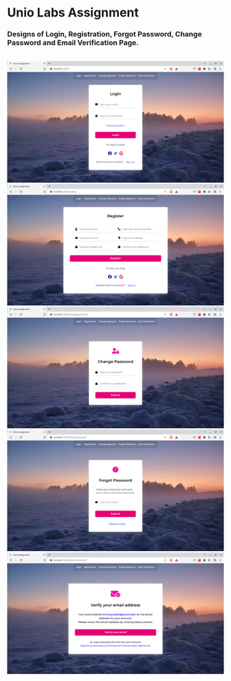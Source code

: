 # Unio Labs Assignment

### Designs of Login, Registration, Forgot Password, Change Password and Email Verification Page.

<br/>

<img src="./public/ss1.png" />
<img src="./public/ss2.png" />
<img src="./public/ss3.png" />
<img src="./public/ss4.png" />
<img src="./public/ss5.png" />
